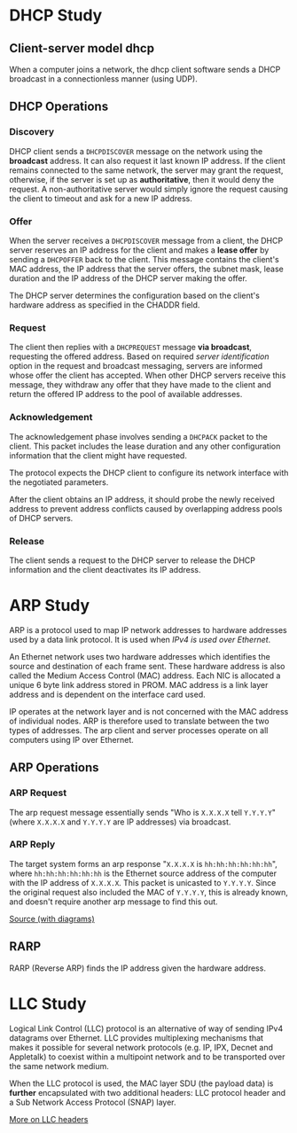 # DHCP Study

## Client-server model dhcp

When a computer joins a network, the dhcp client software sends a DHCP broadcast in a connectionless manner (using UDP).

## DHCP Operations
### Discovery
DHCP client sends a `DHCPDISCOVER` message on the network using the **broadcast** address. It can also request it last known IP address. If the client remains connected to the same network, the server may grant the request, otherwise, if the server is set up as **authoritative**, then it would deny the request. A non-authoritative server would simply ignore the request causing the client to timeout and ask for a new IP address.

### Offer
When the server receives a `DHCPDISCOVER` message from a client, the DHCP server reserves an IP address for the client and makes a **lease offer** by sending a `DHCPOFFER` back to the client. This message contains the client's MAC address, the IP address that the server offers, the subnet mask, lease duration and the IP address of the DHCP server making the offer.

The DHCP server determines the configuration based on the client's hardware address as specified in the CHADDR field.

### Request
The client then replies with a `DHCPREQUEST` message **via broadcast**, requesting the offered address. Based on required *server identification* option in the request and broadcast messaging, servers are informed whose offer the client has accepted. When other DHCP servers receive this message, they withdraw any offer that they have made to the client and return the offered IP address to the pool of available addresses.

### Acknowledgement
The acknowledgement phase involves sending a `DHCPACK` packet to the client. This packet includes the lease duration and any other configuration information that the client might have requested.

The protocol expects the DHCP client to configure its network interface with the negotiated parameters.

After the client obtains an IP address, it should probe the newly received address to prevent address conflicts caused by overlapping address pools of DHCP servers.

### Release
The client sends a request to the DHCP server to release the DHCP information and the client deactivates its IP address.

# ARP Study
ARP is a protocol used to map IP network addresses to hardware addresses used by a data link protocol. It is used when *IPv4 is used over Ethernet*.

An Ethernet network uses two hardware addresses which identifies the source and destination of each frame sent. These hardware address is also called the Medium Access Control (MAC) address. Each NIC is allocated a unique 6 byte link address stored in PROM. MAC address is a link layer address and is dependent on the interface card used.

IP operates at the network layer and is not concerned with the MAC address of individual nodes. ARP is therefore used to translate between the two types of addresses. The arp client and server processes operate on all computers using IP over Ethernet.

## ARP Operations
### ARP Request
The arp request message essentially sends "Who is `X.X.X.X` tell `Y.Y.Y.Y`" (where `X.X.X.X` and `Y.Y.Y.Y` are IP addresses) via broadcast.

### ARP Reply
The target system forms an arp response "`X.X.X.X` is `hh:hh:hh:hh:hh:hh`", where `hh:hh:hh:hh:hh:hh` is the Ethernet source address of the computer with the IP address of `X.X.X.X`. This packet is unicasted to `Y.Y.Y.Y`. Since the original request also included the MAC of `Y.Y.Y.Y`, this is already known, and doesn't require another arp message to find this out.

[Source (with diagrams)](http://www.erg.abdn.ac.uk/users/gorry/course/inet-pages/arp.html)

## RARP
RARP (Reverse ARP) finds the IP address given the hardware address.

# LLC Study
Logical Link Control (LLC) protocol is an alternative of way of sending IPv4 datagrams over Ethernet. LLC provides multiplexing mechanisms that makes it possible for several network protocols (e.g. IP, IPX, Decnet and Appletalk) to coexist within a multipoint network and to be transported over the same network medium.

When the LLC protocol is used, the MAC layer SDU (the payload data) is **further** encapsulated with two additional headers: LLC protocol header and a Sub Network Access Protocol (SNAP) layer.

[More on LLC headers](http://www.erg.abdn.ac.uk/users/gorry/course/lan-pages/llc.html)
